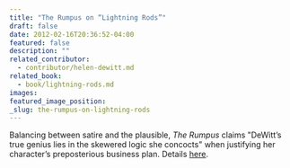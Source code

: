 ```yaml
---
title: "The Rumpus on “Lightning Rods”"
draft: false
date: 2012-02-16T20:36:52-04:00
featured: false
description: ""
related_contributor:
  - contributor/helen-dewitt.md
related_book:
  - book/lightning-rods.md
images:
featured_image_position: 
_slug: the-rumpus-on-lightning-rods
---
```


Balancing between satire and the plausible, _The Rumpus_ claims "DeWitt’s true genius lies in the skewered logic she concocts" when justifying her character’s preposterious business plan. Details [here](http://therumpus.net/2012/02/a-preposterous-proposal-but-no-not-quite/).

